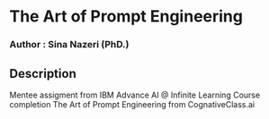 # The Art of Prompt Engineering

### Author : Sina Nazeri (PhD.)

## Description
Mentee assigment from IBM Advance AI @ Infinite Learning Course completion The Art of Prompt Engineering from CognativeClass.ai


